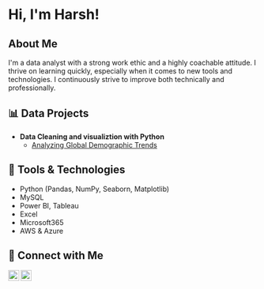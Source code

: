 <h1>Hi, I'm Harsh!<br/></h1>

<h2> About Me</h2>

I'm a data analyst with a strong work ethic and a highly coachable attitude. I thrive on learning quickly, especially when it comes to new tools and technologies. I continuously strive to improve both technically and professionally.

<h2>📊 Data Projects</h2>

- <b>Data Cleaning and visualiztion with Python</b>  
  - [Analyzing Global Demographic Trends](https://github.com/Sehrawatharsh/GlobalTrends/tree/main)

<h2>🧰 Tools & Technologies</h2>

- Python (Pandas, NumPy, Seaborn, Matplotlib)  
- MySQL  
- Power BI, Tableau  
- Excel
- Microsoft365
- AWS & Azure

<h2>🤝 Connect with Me</h2>

[<img align="left" alt="LinkedIn" width="22px" src="https://cdn.jsdelivr.net/npm/simple-icons@v3/icons/linkedin.svg" />](https://www.linkedin.com/in/Sehrawatharsh)
[<img align="left" alt="Email" width="22px" src="https://cdn.jsdelivr.net/npm/simple-icons@v3/icons/gmail.svg" />](mailto:hsehrawat.ind@gmail.com)

